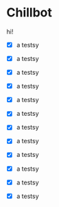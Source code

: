 # Chillbot
hi!
- [X] a testsy
- [X] a testsy
- [X] a testsy
- [X] a testsy
- [X] a testsy
- [X] a testsy
- [X] a testsy
- [X] a testsy
- [X] a testsy
- [X] a testsy
- [X] a testsy
- [X] a testsy


